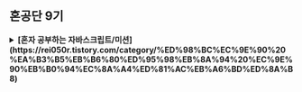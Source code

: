 ## 혼공단 9기

<details>
<summary><b>[혼자 공부하는 자바스크립트/미션](https://rei050r.tistory.com/category/%ED%98%BC%EC%9E%90%20%EA%B3%B5%EB%B6%80%ED%95%98%EB%8A%94%20%EC%9E%90%EB%B0%94%EC%8A%A4%ED%81%AC%EB%A6%BD%ED%8A%B8)</b></summary>
<div>       
  
- [1주차 미션](https://rei050r.tistory.com/51)
  
- [2주차 미션](https://rei050r.tistory.com/54)
  
- [3주차 미션](https://rei050r.tistory.com/60)
  
- [4주차 미션](https://rei050r.tistory.com/76)
  
- [5주차 미션](https://rei050r.tistory.com/77)
  
- [6주차 미션](https://rei050r.tistory.com/82)
  
</div>
</details>

